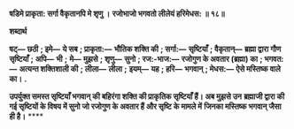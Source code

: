 **षडिमे प्राकृता: सर्गा वैकृतानपि मे शृणु ।** **रजोभाजो भगवतो लीलेयं हरिमेधस: ॥ १८॥** 

**शब्दार्थ** 

**षट्—** **छठी** **; इमे—** **ये सब** **; प्राकृता:—** **भौतिक शक्ति की** **; सर्गा:—** **सृष्टियाँ** **; वैकृतान्—** **ब्रह्मा द्वारा गौण सृष्टियाँ** **; अपि—** **भी** **;** **मे—** **मुझसे** **; शृणु—** **सुनो** **; रज:-भाज:—** **रजोगुण के अवतार (ब्रह्मा) का** **; भगवत:—** **अत्यन्त शक्तिशाली की** **; लीला—** **लीला** **;** **इयम्—** **यह** **; हरि—** **भगवान्** **; मेधस:—** **ऐसे मस्तिष्क वाले का।** **.** 

**उपर्युक्त समस्त सृष्टियाँ भगवान् की बहिरंगा शक्ति की प्राकृतिक सृष्टियाँ हैं। अब मुझसे उन** **ब्रह्माजी द्वारा की गई सृष्टियों के विषय में सुनो जो रजोगुण के अवतार हैं और सृष्टि के मामले में** **जिनका मस्तिष्क भगवान् जैसा ही है।** **** 